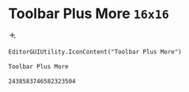 # Toolbar Plus More `16x16`
<img src="/img/Toolbar%20Plus%20More.png" width=16 height=16>

``` CSharp
EditorGUIUtility.IconContent("Toolbar Plus More")
```
```
Toolbar Plus More
```
```
2438583746582323504
```
